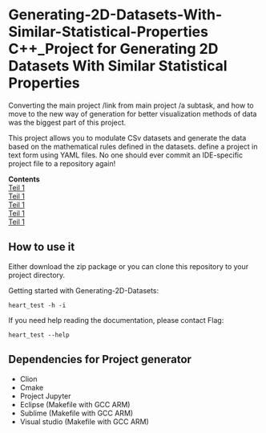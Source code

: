 <a id="top"></a>
# Generating-2D-Datasets-With-Similar-Statistical-Properties C++_Project for Generating 2D Datasets With Similar Statistical Properties 


Converting the main project /link from main project /a subtask, and how to move to the new way of generation for better visualization methods of data was the biggest part of this project. 

This project allows you to modulate CSv datasets and generate the data based on the mathematical rules defined in the datasets. define a project in text form using YAML files. No one should ever commit an IDE-specific project file to a repository again!


**Contents**<br>
[Teil 1 ](#tags)<br>
[Teil 1 ](#tag-aliases)<br>
[Teil 1 ](#bdd-style-test-cases)<br>
[Teil 1 ](#type-parametrised-test-cases)<br>
[Teil 1 ](#signature-based-parametrised-test-cases)<br>



## How to use it

Either download the zip package or you can clone this repository to your project directory.


Getting started with Generating-2D-Datasets: 

    heart_test -h -i 
    
    
If you need help reading the documentation, please contact Flag: 


    heart_test --help 


## Dependencies for Project generator

* Clion 
* Cmake 
* Project Jupyter 
* Eclipse (Makefile with GCC ARM) 
* Sublime (Makefile with GCC ARM) 
* Visual studio (Makefile with GCC ARM) 

